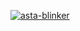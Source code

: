 [![asta-blinker](https://github.com/user-attachments/assets/57319e42-cae3-4b1f-915e-470f1ee97bf5)](https://asta.octorocket.dev/)
